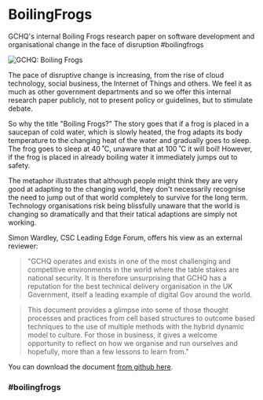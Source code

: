 # BoilingFrogs
GCHQ's internal Boiling Frogs research paper on software development and organisational change in the face of disruption #boilingfrogs

![GCHQ: Boiling Frogs](https://github.com/GovernmentCommunicationsHeadquarters/BoilingFrogs/blob/master/frogs.jpg "GCHQ: Boiling Frogs") 

The pace of disruptive change is increasing, from the rise of cloud technology, social business, the Internet of Things and others. We feel it as much as other government departments and so we offer this internal research paper publicly, not to present policy or guidelines, but to stimulate debate.

So why the title "Boiling Frogs?" The story goes that if a frog is placed in a saucepan of cold water, which is slowly heated, the frog adapts its body temperature to the changing heat of the water and gradually goes to sleep. The frog goes to sleep at 40 ˚C, unaware that at 100 ˚C it will boil! However, if the frog is placed in already boiling water it immediately jumps out to safety.

The metaphor illustrates that although people might think they are very good at adapting to the changing world, they don't necessarily recognise the need to jump out of that world completely to survive for the long term. Technology organisations risk being blissfully unaware that the world is changing so dramatically and that their tatical adaptions are simply not working.

Simon Wardley, CSC Leading Edge Forum, offers his view as an external reviewer:

>"GCHQ operates and exists in one of the most challenging and competitive environments in the world where the table stakes are national security. It is therefore unsurprising that GCHQ has a reputation for the best technical delivery organisation in the UK Government, itself a leading example of digital Gov around the world. 

>This document provides a glimpse into some of those thought processes and practices from cell based structures to outcome based techniques to the use of multiple methods with the hybrid dynamic model to culture. For those in business, it gives a welcome opportunity to reflect on how we organise and run ourselves and hopefully, more than a few lessons to learn from."

You can download the document [from github here](https://github.com/GovernmentCommunicationsHeadquarters/BoilingFrogs/raw/master/GCHQ_Boiling_Frogs.pdf).

### #boilingfrogs


